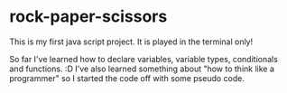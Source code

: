 # rock-paper-scissors

This is my first java script project.
It is played in the terminal only!

So far I've learned how to declare variables, variable types, conditionals and functions. :D
I've also learned something about "how to think like a programmer" so I started the code off with some pseudo code.
